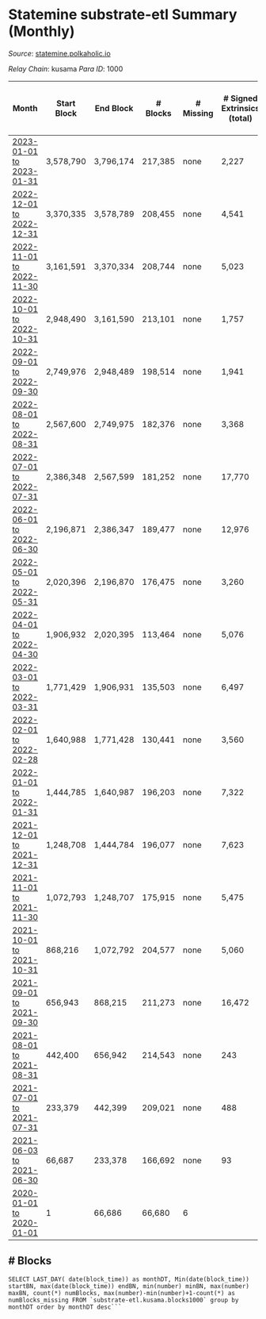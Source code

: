 # Statemine substrate-etl Summary (Monthly)

_Source_: [statemine.polkaholic.io](https://statemine.polkaholic.io)

*Relay Chain*: kusama
*Para ID*: 1000



| Month | Start Block | End Block | # Blocks | # Missing | # Signed Extrinsics (total) | # Active Accounts (avg) | # Addresses with Balances (max) | Issues |
| ----- | ----------- | --------- | -------- | --------- | --------------------------- | ----------------------- | ------------------------------- | ------ |
| [2023-01-01 to 2023-01-31](/substrate-etl/kusama/1000-statemine/2023-01-31.md) | 3,578,790 | 3,796,174 | 217,385 | none | 2,227 | 29 | 49,102 | - | 
| [2022-12-01 to 2022-12-31](/substrate-etl/kusama/1000-statemine/2022-12-31.md) | 3,370,335 | 3,578,789 | 208,455 | none | 4,541 | 54 | 48,909 | - | 
| [2022-11-01 to 2022-11-30](/substrate-etl/kusama/1000-statemine/2022-11-30.md) | 3,161,591 | 3,370,334 | 208,744 | none | 5,023 | 44 | 48,531 | - | 
| [2022-10-01 to 2022-10-31](/substrate-etl/kusama/1000-statemine/2022-10-31.md) | 2,948,490 | 3,161,590 | 213,101 | none | 1,757 | 26 | 46,389 | - | 
| [2022-09-01 to 2022-09-30](/substrate-etl/kusama/1000-statemine/2022-09-30.md) | 2,749,976 | 2,948,489 | 198,514 | none | 1,941 | 33 | 46,090 | - | 
| [2022-08-01 to 2022-08-31](/substrate-etl/kusama/1000-statemine/2022-08-31.md) | 2,567,600 | 2,749,975 | 182,376 | none | 3,368 | 58 | 45,786 | - | 
| [2022-07-01 to 2022-07-31](/substrate-etl/kusama/1000-statemine/2022-07-31.md) | 2,386,348 | 2,567,599 | 181,252 | none | 17,770 | 527 | 55,623 | - | 
| [2022-06-01 to 2022-06-30](/substrate-etl/kusama/1000-statemine/2022-06-30.md) | 2,196,871 | 2,386,347 | 189,477 | none | 12,976 | 340 | 55,762 | - | 
| [2022-05-01 to 2022-05-31](/substrate-etl/kusama/1000-statemine/2022-05-31.md) | 2,020,396 | 2,196,870 | 176,475 | none | 3,260 | 32 | 22,377 | - | 
| [2022-04-01 to 2022-04-30](/substrate-etl/kusama/1000-statemine/2022-04-30.md) | 1,906,932 | 2,020,395 | 113,464 | none | 5,076 | 51 | 21,963 | - | 
| [2022-03-01 to 2022-03-31](/substrate-etl/kusama/1000-statemine/2022-03-31.md) | 1,771,429 | 1,906,931 | 135,503 | none | 6,497 | 124 | 20,900 | - | 
| [2022-02-01 to 2022-02-28](/substrate-etl/kusama/1000-statemine/2022-02-28.md) | 1,640,988 | 1,771,428 | 130,441 | none | 3,560 | 43 | 20,895 | - | 
| [2022-01-01 to 2022-01-31](/substrate-etl/kusama/1000-statemine/2022-01-31.md) | 1,444,785 | 1,640,987 | 196,203 | none | 7,322 | 79 | 18,855 | - | 
| [2021-12-01 to 2021-12-31](/substrate-etl/kusama/1000-statemine/2021-12-31.md) | 1,248,708 | 1,444,784 | 196,077 | none | 7,623 | 66 | 17,426 | - | 
| [2021-11-01 to 2021-11-30](/substrate-etl/kusama/1000-statemine/2021-11-30.md) | 1,072,793 | 1,248,707 | 175,915 | none | 5,475 | 69 | 15,154 | - | 
| [2021-10-01 to 2021-10-31](/substrate-etl/kusama/1000-statemine/2021-10-31.md) | 868,216 | 1,072,792 | 204,577 | none | 5,060 | 71 | 13,639 | - | 
| [2021-09-01 to 2021-09-30](/substrate-etl/kusama/1000-statemine/2021-09-30.md) | 656,943 | 868,215 | 211,273 | none | 16,472 | 407 | 12,360 | - | 
| [2021-08-01 to 2021-08-31](/substrate-etl/kusama/1000-statemine/2021-08-31.md) | 442,400 | 656,942 | 214,543 | none | 243 | 3 | 10,227 | - | 
| [2021-07-01 to 2021-07-31](/substrate-etl/kusama/1000-statemine/2021-07-31.md) | 233,379 | 442,399 | 209,021 | none | 488 | 3 | 10,170 | - | 
| [2021-06-03 to 2021-06-30](/substrate-etl/kusama/1000-statemine/2021-06-30.md) | 66,687 | 233,378 | 166,692 | none | 93 | 1 | 80 | - | 
| [2020-01-01 to 2020-01-01](/substrate-etl/kusama/1000-statemine/2020-01-01.md) | 1 | 66,686 | 66,680 | 6 |  |  |  | - | 

## # Blocks
```
SELECT LAST_DAY( date(block_time)) as monthDT, Min(date(block_time)) startBN, max(date(block_time)) endBN, min(number) minBN, max(number) maxBN, count(*) numBlocks, max(number)-min(number)+1-count(*) as numBlocks_missing FROM `substrate-etl.kusama.blocks1000` group by monthDT order by monthDT desc```

